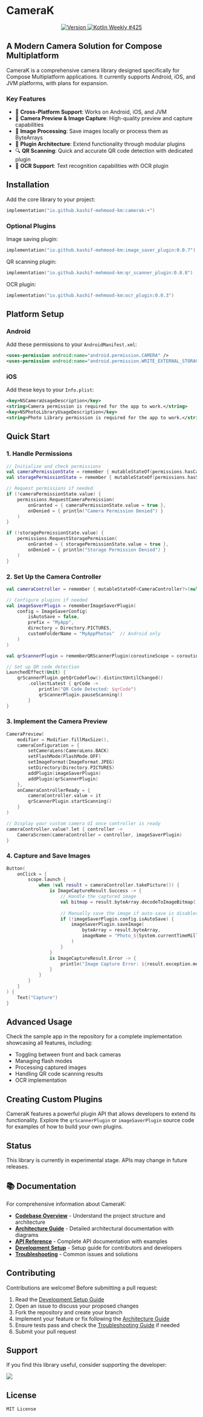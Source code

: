 # CameraK

<p align="center">
  <a href="https://github.com/Kashif-E/CameraK/releases/tag/0.0.12">
    <img src="https://img.shields.io/github/v/release/kashif-e/camerak" alt="Version">
  </a>
  <a href="https://mailchi.mp/kotlinweekly/kotlin-weekly-425">
    <img src="https://img.shields.io/badge/Kotlin_Weekly-425-blue" alt="Kotlin Weekly #425">
  </a>
</p>

## A Modern Camera Solution for Compose Multiplatform

CameraK is a comprehensive camera library designed specifically for Compose Multiplatform applications. It currently supports Android, iOS, and JVM platforms, with plans for expansion.

### Key Features

- 📱 **Cross-Platform Support**: Works on Android, iOS, and JVM
- 📸 **Camera Preview & Image Capture**: High-quality preview and capture capabilities
- 💾 **Image Processing**: Save images locally or process them as ByteArrays
- 🧩 **Plugin Architecture**: Extend functionality through modular plugins
- 🔍 **QR Scanning**: Quick and accurate QR code detection with dedicated plugin
- 📝 **OCR Support**: Text recognition capabilities with OCR plugin

## Installation

Add the core library to your project:

```kotlin
implementation("io.github.kashif-mehmood-km:camerak:+")
```

### Optional Plugins

Image saving plugin:
```kotlin
implementation("io.github.kashif-mehmood-km:image_saver_plugin:0.0.7")
```

QR scanning plugin:
```kotlin
implementation("io.github.kashif-mehmood-km:qr_scanner_plugin:0.0.8")
```

OCR plugin:
```kotlin
implementation("io.github.kashif-mehmood-km:ocr_plugin:0.0.3")
```

## Platform Setup

### Android

Add these permissions to your `AndroidManifest.xml`:

```xml
<uses-permission android:name="android.permission.CAMERA" />
<uses-permission android:name="android.permission.WRITE_EXTERNAL_STORAGE" />
```

### iOS

Add these keys to your `Info.plist`:

```xml
<key>NSCameraUsageDescription</key>
<string>Camera permission is required for the app to work.</string>
<key>NSPhotoLibraryUsageDescription</key>
<string>Photo Library permission is required for the app to work.</string>
```

## Quick Start

### 1. Handle Permissions

```kotlin
// Initialize and check permissions
val cameraPermissionState = remember { mutableStateOf(permissions.hasCameraPermission()) }
val storagePermissionState = remember { mutableStateOf(permissions.hasStoragePermission()) }

// Request permissions if needed
if (!cameraPermissionState.value) {
    permissions.RequestCameraPermission(
        onGranted = { cameraPermissionState.value = true },
        onDenied = { println("Camera Permission Denied") }
    )
}

if (!storagePermissionState.value) {
    permissions.RequestStoragePermission(
        onGranted = { storagePermissionState.value = true },
        onDenied = { println("Storage Permission Denied") }
    )
}
```

### 2. Set Up the Camera Controller

```kotlin
val cameraController = remember { mutableStateOf<CameraController?>(null) }

// Configure plugins if needed
val imageSaverPlugin = rememberImageSaverPlugin(
    config = ImageSaverConfig(
        isAutoSave = false,
        prefix = "MyApp",
        directory = Directory.PICTURES,
        customFolderName = "MyAppPhotos"  // Android only
    )
)

val qrScannerPlugin = rememberQRScannerPlugin(coroutineScope = coroutineScope)

// Set up QR code detection
LaunchedEffect(Unit) {
    qrScannerPlugin.getQrCodeFlow().distinctUntilChanged()
        .collectLatest { qrCode ->
            println("QR Code Detected: $qrCode")
            qrScannerPlugin.pauseScanning()
        }
}
```

### 3. Implement the Camera Preview

```kotlin
CameraPreview(
    modifier = Modifier.fillMaxSize(),
    cameraConfiguration = {
        setCameraLens(CameraLens.BACK)
        setFlashMode(FlashMode.OFF)
        setImageFormat(ImageFormat.JPEG)
        setDirectory(Directory.PICTURES)
        addPlugin(imageSaverPlugin)
        addPlugin(qrScannerPlugin)
    },
    onCameraControllerReady = {
        cameraController.value = it
        qrScannerPlugin.startScanning()
    }
)

// Display your custom camera UI once controller is ready
cameraController.value?.let { controller ->
    CameraScreen(cameraController = controller, imageSaverPlugin)
}
```

### 4. Capture and Save Images

```kotlin
Button(
    onClick = {
        scope.launch {
            when (val result = cameraController.takePicture()) {
                is ImageCaptureResult.Success -> {
                    // Handle the captured image
                    val bitmap = result.byteArray.decodeToImageBitmap()
                    
                    // Manually save the image if auto-save is disabled
                    if (!imageSaverPlugin.config.isAutoSave) {
                        imageSaverPlugin.saveImage(
                            byteArray = result.byteArray,
                            imageName = "Photo_${System.currentTimeMillis()}"
                        )
                    }
                }
                is ImageCaptureResult.Error -> {
                    println("Image Capture Error: ${result.exception.message}")
                }
            }
        }
    }
) {
    Text("Capture")
}
```

## Advanced Usage

Check the sample app in the repository for a complete implementation showcasing all features, including:

- Toggling between front and back cameras
- Managing flash modes
- Processing captured images
- Handling QR code scanning results
- OCR implementation

## Creating Custom Plugins

CameraK features a powerful plugin API that allows developers to extend its functionality. Explore the `qrScannerPlugin` or `imageSaverPlugin` source code for examples of how to build your own plugins.

## Status

This library is currently in experimental stage. APIs may change in future releases.

## 📚 Documentation

For comprehensive information about CameraK:

- **[Codebase Overview](CODEBASE_OVERVIEW.md)** - Understand the project structure and architecture
- **[Architecture Guide](ARCHITECTURE.md)** - Detailed architectural documentation with diagrams
- **[API Reference](API_REFERENCE.md)** - Complete API documentation with examples
- **[Development Setup](DEVELOPMENT_SETUP.md)** - Setup guide for contributors and developers
- **[Troubleshooting](TROUBLESHOOTING.md)** - Common issues and solutions

## Contributing

Contributions are welcome! Before submitting a pull request:

1. Read the [Development Setup Guide](DEVELOPMENT_SETUP.md)
2. Open an issue to discuss your proposed changes
3. Fork the repository and create your branch
4. Implement your feature or fix following the [Architecture Guide](ARCHITECTURE.md)
5. Ensure tests pass and check the [Troubleshooting Guide](TROUBLESHOOTING.md) if needed
6. Submit your pull request

## Support

If you find this library useful, consider supporting the developer:

<a href="https://www.buymeacoffee.com/kashifmehmood"><img src="https://img.buymeacoffee.com/button-api/?text=Buy me a coffee&emoji=&slug=kashifmehmood&button_colour=FFDD00&font_colour=000000&font_family=Cookie&outline_colour=000000&coffee_colour=ffffff" /></a>

## License

```
MIT License
```
